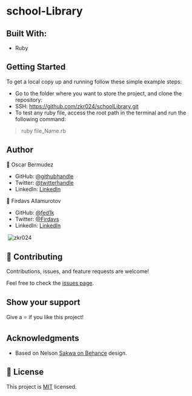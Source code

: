 # school-Library


## Built With:

- Ruby

## Getting Started

To get a local copy up and running follow these simple example steps:

- Go to the folder where you want to store the project, and clone the repository:
- SSH: https://github.com/zkr024/schoolLibrary.git
- To test any ruby file, access the root path in the terminal and run the following command:
 > ruby file_Name.rb


## Author

👤 Oscar Bermudez

- GitHub: [@githubhandle](https://github.com/zkr024)
- Twitter: [@twitterhandle](https://twitter.com/zkr024)
- LinkedIn: [LinkedIn](www.linkedin.com/in/oscar-bermudez-07908222a)

👤 Firdavs Allamurotov

- GitHub: [@fed1k](https://github.com/fed1k)
- Twitter: [@Firdavs](https://twitter.com/FirdavsDev)
- LinkedIn: [LinkedIn](https://www.linkedin.com/in/firdavs-allamurotov/)

<p>&nbsp;<img align="center" src="https://github-readme-stats.vercel.app/api?username=zkr024&show_icons=true&locale=en" alt="zkr024" /></p>

## 🤝 Contributing

Contributions, issues, and feature requests are welcome!

Feel free to check the [issues page](../../issues/).

## Show your support

Give a ⭐️ if you like this project!

## Acknowledgments

- Based on Nelson [Sakwa on Behance](https://www.behance.net/sakwadesignstudio) design.

## 📝 License

This project is [MIT](./MIT.md) licensed.
